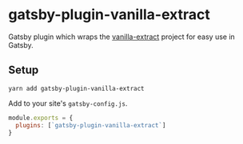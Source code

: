 # gatsby-plugin-vanilla-extract
Gatsby plugin which wraps the [vanilla-extract](https://github.com/seek-oss/vanilla-extract) project for easy use in Gatsby.

## Setup

`yarn add gatsby-plugin-vanilla-extract`

Add to your site's `gatsby-config.js`.

```js
module.exports = {
  plugins: [`gatsby-plugin-vanilla-extract`]
}
```
